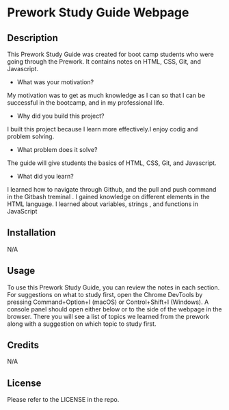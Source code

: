 # Prework Study Guide Webpage

## Description

This Prework Study Guide was created for boot camp students who were going through the Prework. It contains notes on HTML, CSS, Git, and Javascript.

- What was your motivation?

My motivation was to get as much knowledge as I can so that I can be successful in the bootcamp, and in my professional life.

- Why did you build this project? 

I built this project because I learn more effectively.I enjoy codig and problem solving.

- What problem does it solve?

The guide will give students the basics of HTML, CSS, Git, and Javascript.

- What did you learn?

I learned how to navigate through Github, and
 the pull and push command in the Gitbash  treminal .
 I gained knowledge on different elements in the HTML language.
I learned about variables, strings , and functions in JavaScript


## Installation

N/A

## Usage

To use this Prework Study Guide, you can review the notes in each section. For suggestions on what to study first, open the Chrome DevTools by pressing Command+Option+I (macOS) or Control+Shift+I (Windows). A console panel should open either below or to the side of the webpage in the browser. There you will see a list of topics we learned from the prework along with a suggestion on which topic to study first.



## Credits

N/A

## License



Please refer to the LICENSE in the repo.